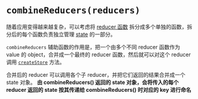 # `combineReducers(reducers)`

随着应用变得越来越复杂，可以考虑将 [reducer 函数](https://cn.redux.js.org/docs/Glossary.html#reducer) 拆分成多个单独的函数，拆分后的每个函数负责独立管理 [state](https://cn.redux.js.org/docs/Glossary.html#state) 的一部分。

`combineReducers` 辅助函数的作用是，把一个由多个不同 reducer 函数作为 value 的 object，合并成一个最终的 reducer 函数，然后就可以对这个 reducer 调用 [`createStore`](https://cn.redux.js.org/docs/api/createStore.html) 方法。

合并后的 reducer 可以调用各个子 reducer，并把它们返回的结果合并成一个 state 对象。 **由 combineReducers() 返回的 state 对象，会将传入的每个 reducer 返回的 state 按其传递给 combineReducers() 时对应的 key 进行命名**